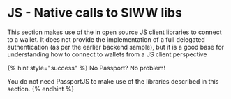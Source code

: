 # JS - Native calls to SIWW libs

This section makes use of the in open source JS client libraries to connect to a wallet. It does not provide the implementation of a full delegated authentication (as per the earlier backend sample), but it is a good base for understanding how to connect to wallets from a JS client perspective

{% hint style="success" %}
No Passport? No problem!&#x20;

You do not need PassportJS to make use of the libraries described in this section.
{% endhint %}
